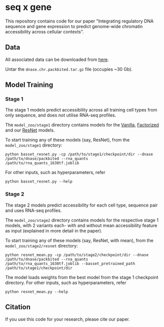 # seq x gene

<!--- 
= TODO 
- describe all the data files in some detail
- details on resuming training
- add detail on evaluation
- cell type as input 
--->

This repository contains code for our paper "Integrating regulatory DNA sequence and gene expression to predict genome-wide chromatin accessibility across cellular contexts".

## Data

All associated data can be downloaded from [here](http://mitra.stanford.edu/kundaje/projects/seqxgene/).

Untar the `dnase.chr.packbited.tar.gz` file (occupies ~30 Gb).


## Model Training 

### Stage 1

The stage 1 models predict accessibility across all training cell types from only sequence, and does not utilise RNA-seq profiles.

The `model_zoo/stage1` directory contains models for the [Vanilla](./model_zoo/stage1/basset_vanilla.py), [Factorized](./model_zoo/stage1/basset_factorized.py) and our [ResNet](./model_zoo/stage1/basset_resnet.py) models.

To start training any of these models (say, ResNet), from the `model_zoo/stage1` directory:

`python basset_resnet.py -cp /path/to/stage1/checkpoint/dir --dnase /path/to/dnase/packbited --rna_quants /path/to/rna_quants_1630tf.joblib`

For other inputs, such as hyperparameters, refer

`python basset_resnet.py --help`

### Stage 2

The stage 2 models predict accessibility for each cell type, sequence pair and uses RNA-seq profiles.

The `model_zoo/stage2` directory contains models for the respective stage 1 models, with 2 variants each- with and without mean accessibility feature as input (explained in more detail in the paper).

To start training any of these models (say, ResNet, with mean), from the `model_zoo/stage2/resnet` directory:

`python resnet_mean.py -cp /path/to/stage2/checkpoint/dir --dnase /path/to/dnase/packbited --rna_quants /path/to/rna_quants_1630tf.joblib --basset_pretrained_path /path/to/stage1/checkpoint/dir`

The model loads weights from the best model from the stage 1 checkpoint directory. For other inputs, such as hyperparameters, refer

`python resnet_mean.py --help`

## Citation

If you use this code for your research, please cite our paper.

<!--- add citation --->
